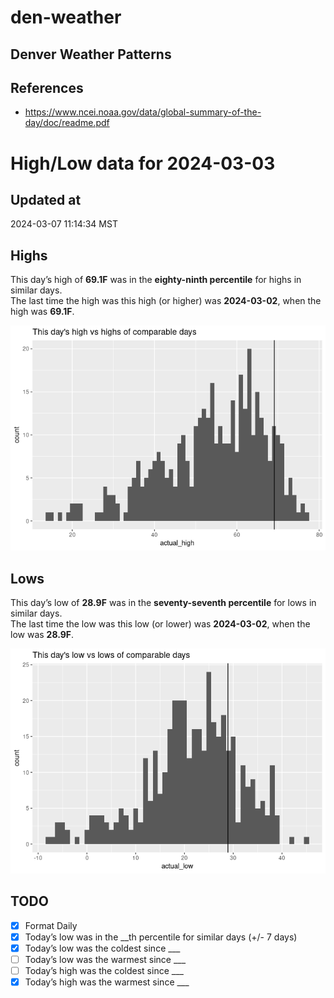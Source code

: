 # den-weather


## Denver Weather Patterns

## References

- <https://www.ncei.noaa.gov/data/global-summary-of-the-day/doc/readme.pdf>

# High/Low data for 2024-03-03

## Updated at

2024-03-07 11:14:34 MST

## Highs

This day’s high of **69.1F** was in the **eighty-ninth percentile** for
highs in similar days.  
The last time the high was this high (or higher) was **2024-03-02**,
when the high was **69.1F**.

![](readme_files/figure-commonmark/unnamed-chunk-4-1.png)

## Lows

This day’s low of **28.9F** was in the **seventy-seventh percentile**
for lows in similar days.  
The last time the low was this low (or lower) was **2024-03-02**, when
the low was **28.9F**.

![](readme_files/figure-commonmark/unnamed-chunk-6-1.png)

## TODO

- [x] Format Daily
- [x] Today’s low was in the \_\_th percentile for similar days (+/- 7
  days)
- [x] Today’s low was the coldest since \_\_\_
- [ ] Today’s low was the warmest since \_\_\_
- [ ] Today’s high was the coldest since \_\_\_
- [x] Today’s high was the warmest since \_\_\_

